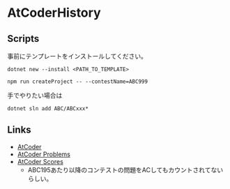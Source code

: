 ﻿# AtCoderHistory

## Scripts

事前にテンプレートをインストールしてください。
```shell
dotnet new --install <PATH_TO_TEMPLATE>
```

```shell
npm run createProject -- --contestName=ABC999
```

手でやりたい場合は
```shell
dotnet sln add ABC/ABCxxx*
```

## Links

- [AtCoder](https://atcoder.jp/users/sashisusesouyu)
- [AtCoder Problems](https://kenkoooo.com/atcoder#/table/sashisusesouyu)
- [AtCoder Scores](https://atcoder-scores.herokuapp.com/graph?user=sashisusesouyu)
  - ABC195あたり以降のコンテストの問題をACしてもカウントされてないらしい。

